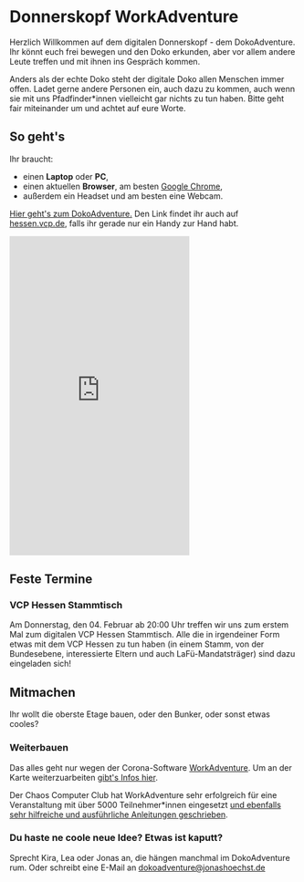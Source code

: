 # Donnerskopf WorkAdventure

Herzlich Willkommen auf dem digitalen Donnerskopf - dem DokoAdventure. Ihr könnt euch frei bewegen und den Doko erkunden, aber vor allem andere Leute treffen und mit ihnen ins Gespräch kommen. 

Anders als der echte Doko steht der digitale Doko allen Menschen immer offen. Ladet gerne andere Personen ein, auch dazu zu kommen, auch wenn sie mit uns Pfadfinder*innen vielleicht gar nichts zu tun haben. Bitte geht fair miteinander um und achtet auf eure Worte.

## So geht's

Ihr braucht:

- einen **Laptop** oder **PC**,
- einen aktuellen **Browser**, am besten [Google Chrome](https://www.google.com/intl/de_de/chrome/),
- außerdem ein Headset und am besten eine Webcam.

[Hier geht's zum DokoAdventure.](https://play.workadventu.re/_/global/vcp-hessen.github.io/wa-doko/map.json) Den Link findet ihr auch auf [hessen.vcp.de](https://hessen.vcp.de/home), falls ihr gerade nur ein Handy zur Hand habt.

<iframe width="315" height="560" src="https://www.youtube.com/embed/S8C6BqN05ro" frameborder="0" allow="accelerometer; autoplay; clipboard-write; encrypted-media; gyroscope; picture-in-picture" allowfullscreen></iframe>

## Feste Termine

### VCP Hessen Stammtisch

Am Donnerstag, den 04. Februar ab 20:00 Uhr treffen wir uns zum erstem Mal zum digitalen VCP Hessen Stammtisch. Alle die in irgendeiner Form etwas mit dem VCP Hessen zu tun haben (in einem Stamm, von der Bundesebene, interessierte Eltern und auch LaFü-Mandatsträger) sind dazu eingeladen sich!

## Mitmachen

Ihr wollt die oberste Etage bauen, oder den Bunker, oder sonst etwas cooles? 

### Weiterbauen

Das alles geht nur wegen der Corona-Software [WorkAdventure](https://workadventu.re). Um an der Karte weiterzuarbeiten [gibt's Infos hier](https://github.com/thecodingmachine/workadventure-map-starter-kit).

Der Chaos Computer Club hat WorkAdventure sehr erfolgreich für eine Veranstaltung mit über 5000 Teilnehmer\*innen eingesetzt [und ebenfalls sehr hilfreiche und ausführliche Anleitungen geschrieben](https://howto.rc3.world/maps.html).

### Du haste ne coole neue Idee? Etwas ist kaputt? 

Sprecht Kira, Lea oder Jonas an, die hängen manchmal im DokoAdventure rum. Oder schreibt eine E-Mail an [dokoadventure@jonashoechst.de](mailto:dokoadventure@jonashoechst.de)
